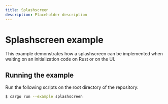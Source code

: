 ```yaml
---
title: Splashscreen
description: Placeholder description
---
```


# Splashscreen example

This example demonstrates how a splashscreen can be implemented when waiting on an initialization code on Rust or on the UI.

## Running the example

Run the following scripts on the root directory of the repository:

```bash
$ cargo run --example splashscreen
```
